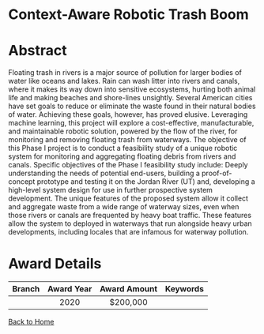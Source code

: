 
Context-Aware Robotic Trash Boom
================================

# Abstract


Floating trash in rivers is a major source of pollution for larger bodies of water like oceans and lakes. Rain can wash litter into rivers and canals, where it makes its way down into sensitive ecosystems, hurting both animal life and making beaches and shore-lines unsightly. Several American cities have set goals to reduce or eliminate the waste found in their natural bodies of water. Achieving these goals, however, has proved elusive. Leveraging machine learning, this project will explore a cost-effective, manufacturable, and maintainable robotic solution, powered by the flow of the river, for monitoring and removing floating trash from waterways. The objective of this Phase I project is to conduct a feasibility study of a unique robotic system for monitoring and aggregating floating debris from rivers and canals. Specific objectives of the Phase I feasibility study include: Deeply understanding the needs of potential end-users, building a proof-of-concept prototype and testing it on the Jordan River (UT) and, developing a high-level system design for use in further prospective system development. The unique features of the proposed system allow it collect and aggregate waste from a wide range of waterway sizes, even when those rivers or canals are frequented by heavy boat traffic. These features allow the system to deployed in waterways that run alongside heavy urban developments, including locales that are infamous for waterway pollution.  

# Award Details

|Branch|Award Year|Award Amount|Keywords|
| :---: | :---: | :---: | :---: |
||2020|$200,000||
  
  


[Back to Home](https://github.com/chrischow/dod_sbir_awards/JT/#26)